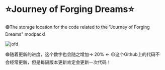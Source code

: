 # ⭐Journey of Forging Dreams⭐
🟢The storage location for the code related to the "Journey of Forging Dreams" modpack!

![jofd](https://github.com/user-attachments/assets/f51cb945-73ca-4b5c-8284-c99db33a8514)

🟢随着更新的进度，这个数字也会随之增加→ 20% ← 
🟡这个Github上的代码不会经常更新，但是每隔版本更新肯定会更新一次代码！

